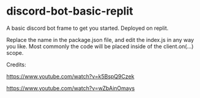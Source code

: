 # discord-bot-basic-replit
A basic discord bot frame to get you started. Deployed on replit.

Replace the name in the package.json file, and edit the index.js in any way you like. Most commonly the code will be placed inside of the client.on(...) scope.

Credits:

https://www.youtube.com/watch?v=k5BspQ9Czek

https://www.youtube.com/watch?v=wZbAinOmays
